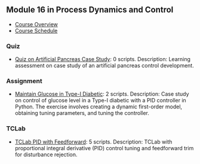 ## Module 16 in Process Dynamics and Control
- [Course Overview](https://apmonitor.com/pdc)
- [Course Schedule](https://apmonitor.com/pdc/index.php/Main/CourseSchedule)
### Quiz
- [Quiz on Artificial Pancreas Case Study](https://www.apmonitor.com/pdc/index.php/Main/QuizDiabetesControl): 0 scripts. Description: Learning assessment on case study of an artificial pancreas control development.
### Assignment
- [Maintain Glucose in Type-I Diabetic](https://www.apmonitor.com/pdc/index.php/Main/DiabeticBloodGlucose): 2 scripts. Description: Case study on control of glucose level in a Type-I diabetic with a PID controller in Python. The exercise involves creating a dynamic first-order model, obtaining tuning parameters, and tuning the controller.
### TCLab
- [TCLab PID with Feedforward](https://www.apmonitor.com/pdc/index.php/Main/TCLabPIDFeedforward): 5 scripts. Description: TCLab with proportional integral derivative (PID) control tuning and feedforward trim for disturbance rejection.
